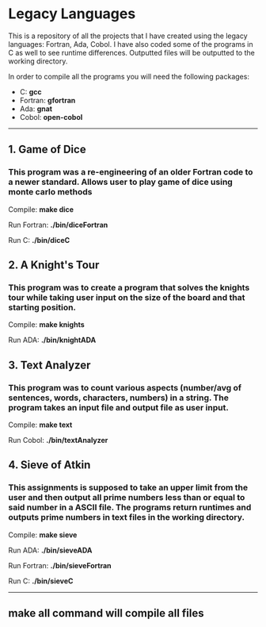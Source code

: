 # **Legacy Languages**
This is a repository of all the projects that I have created using the legacy languages: Fortran, Ada, Cobol. I have also coded some of the programs in C as well to see runtime differences. Outputted files will be outputted to the working directory.

In order to compile all the programs you will need the following packages:
- C: **gcc**
- Fortran: **gfortran**
- Ada: **gnat**
- Cobol: **open-cobol**
*****************
## **1. Game of Dice**
   ### This program was a re-engineering of an older Fortran code to a newer standard. Allows user to play game of dice using monte carlo methods

   Compile:  **make dice**

   Run Fortran:  **./bin/diceFortran**

   Run C: **./bin/diceC**

## **2. A Knight's Tour**
   ### This program was to create a program that solves the knights tour while taking user input on the size of the board and that starting position.

   Compile:  **make knights**

   Run ADA:  **./bin/knightADA**

## **3. Text Analyzer**
   ### This program was to count various aspects (number/avg of sentences, words, characters, numbers) in a string. The program takes an input file and output file as user input.

   Compile:  **make text**

   Run Cobol:  **./bin/textAnalyzer**

## **4. Sieve of Atkin**
   ### This assignments is supposed to take an upper limit from the user and then output all prime numbers less than or equal to said number in a ASCII file. The programs return runtimes and outputs prime numbers in text files in the working directory.

   Compile:  **make sieve**

   Run ADA:  **./bin/sieveADA**

   Run Fortran:  **./bin/sieveFortran**

   Run C: **./bin/sieveC**

**********
## **make all** command will compile all files
